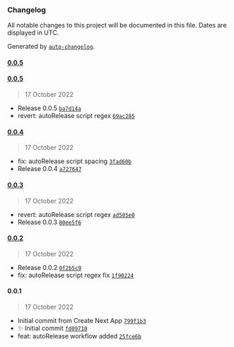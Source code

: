 ### Changelog

All notable changes to this project will be documented in this file. Dates are displayed in UTC.

Generated by [`auto-changelog`](https://github.com/CookPete/auto-changelog).

#### [0.0.5](https://github.com/AnkitC1598/release-it/compare/0.0.5...0.0.5)

#### [0.0.5](https://github.com/AnkitC1598/release-it/compare/0.0.4...0.0.5)

> 17 October 2022

- Release 0.0.5 [`ba7d14a`](https://github.com/AnkitC1598/release-it/commit/ba7d14a52fa1f5c2441ff01000057361ae97d4a6)
- revert: autoRelease script regex [`69ac285`](https://github.com/AnkitC1598/release-it/commit/69ac2852ae5651ee711ad643322dc9a0b560d00d)

#### [0.0.4](https://github.com/AnkitC1598/release-it/compare/0.0.3...0.0.4)

> 17 October 2022

- fix: autoRelease script spacing [`3fad60b`](https://github.com/AnkitC1598/release-it/commit/3fad60b4dc42b93487379fbe23c669fecf736a52)
- Release 0.0.4 [`a727647`](https://github.com/AnkitC1598/release-it/commit/a727647a93dc1974818a9ad6418aac65f4021a42)

#### [0.0.3](https://github.com/AnkitC1598/release-it/compare/0.0.2...0.0.3)

> 17 October 2022

- revert: autoRelease script regex [`ad505e0`](https://github.com/AnkitC1598/release-it/commit/ad505e0ddc3809974bfbafd33f24d27ce1a36e28)
- Release 0.0.3 [`80ee5f6`](https://github.com/AnkitC1598/release-it/commit/80ee5f6de22b5f5f49ba3cf2a9e59910ebb9cdcc)

#### [0.0.2](https://github.com/AnkitC1598/release-it/compare/0.0.1...0.0.2)

> 17 October 2022

- Release 0.0.2 [`0f2b5c9`](https://github.com/AnkitC1598/release-it/commit/0f2b5c94317858368d281fb09f278045f87a6ea4)
- fix: autoRelease script regex fix [`1f90224`](https://github.com/AnkitC1598/release-it/commit/1f90224d378cba87f16ed4d240101062c1f5898b)

#### 0.0.1

> 17 October 2022

- Initial commit from Create Next App [`799f1b3`](https://github.com/AnkitC1598/release-it/commit/799f1b34eed58fce7127568572b313362c7febf1)
- :sparkles: Initial commit [`fd09710`](https://github.com/AnkitC1598/release-it/commit/fd09710601a64018bf4def51a011dba2e450e283)
- feat: autoRelease workflow added [`25fce6b`](https://github.com/AnkitC1598/release-it/commit/25fce6b3085740dec88b7d3601c42f0712d83b5e)
